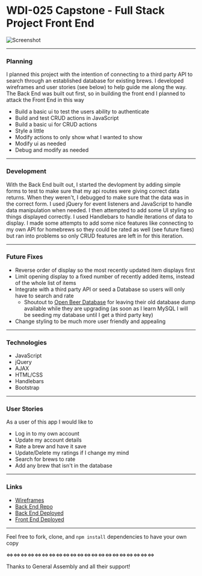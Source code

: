 # WDI-025 Capstone - Full Stack Project Front End


![Screenshot](https://i.imgur.com/y3JpbFW.png)

---
### Planning

I planned this project with the intention of connecting to a third party API to search through an established database for existing brews.  I developed wireframes and user stories (see below) to help guide me along the way.  The Back End was built out first, so in building the front end I planned to attack the Front End in this way

- Build a basic ui to test the users ability to authenticate
- Build and test CRUD actions in JavaScript
- Build a basic ui for CRUD actions
- Style a little
- Modify actions to only show what I wanted to show
- Modify ui as needed
- Debug and modify as needed

---
### Development

With the Back End built out, I started the devlopment by adding simple forms to test to make sure that my api routes were giving correct data returns.  When they weren't, I debugged to make sure that the data was in the correct form.  I used jQuery for event listeners and JavaScript to handle data manipulation when needed.  I then attempted to add some UI styling so things displayed correctly.  I used Handlebars to handle iterations of data to display.  I made some attempts to add some nice features like connecting to my own API for homebrews so they could be rated as well (see future fixes) but ran into problems so only CRUD features are left in for this iteration.

---
### Future Fixes

- Reverse order of display so the most recently updated item displays first
- Limit opening display to a fixed number of recently added items, instead of the whole list of items
- Integrate with a third party API or seed a Database so users will only have to search and rate
  - Shoutout to [Open Beer Database](http://openbeerdb.com/) for leaving their old database dump available while they are upgrading (as soon as I learn MySQL I will be seeding my database until I get a third party key)
- Change styling to be much more user friendly and appealing

---
### Technologies

- JavaScript
- jQuery
- AJAX
- HTML/CSS
- Handlebars
- Bootstrap

---
### User Stories

As a user of this app I would like to

- Log in to my own account
- Update my account details
- Rate a brew and have it save
- Update/Delete my ratings if I change my mind
- Search for brews to rate
- Add any brew that isn't in the database

---
### Links

- [Wireframes](https://imgur.com/a/NRxTUp0)
- [Back End Repo](https://github.com/reganbp/ratr-api)
- [Back End Deployed](https://floating-temple-84056.herokuapp.com/)
- [Front End Deployed](https://reganbp.github.io/ratr-client/)

---
Feel free to fork, clone, and `npm install` dependencies to have your own copy

<=><=><=><=><=><=><=><=><=><=><=><=><=><=><=><=><=><=><=><=><=>

Thanks to General Assembly and all their support!
